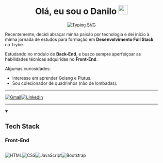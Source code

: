 <h1 align="center">Olá, eu sou o Danilo <img src="https://media.giphy.com/media/hvRJCLFzcasrR4ia7z/giphy.gif" width="30px"/> </h1>

<p align='center'>
  <a href="https://git.io/typing-svg"><img src="https://readme-typing-svg.demolab.com?font=Fira+Code&size=28&duration=3000&pause=500&center=true&&width=435&height=70&lines=Desenvolvedor+Front-End;Estudante+de+Back-End;Whovian" alt="Typing SVG" /></a>
</p>
<p >Recentemente, decidi abraçar minha paixão por tecnologia e dei início à minha jornada de estudos para formação em <strong>Desenvolvimento Full Stack</strong> na Trybe.</p>
<p>Estudando no módulo de <strong>Back-End</strong>, e busco sempre aperfeiçoar as habilidades técnicas adquiridas no <strong>Front-End</strong>. </p>

<p>Algumas curiosidades:</p>

<ul>
  <li>Interesse em aprender Golang e Plutus.</li>
  <li>Sou colecionador de quadrinhos (não de lombadas).</li>
</ul>

**********
<span style="display:flex">
  <a href="mailto:dan.argolo@gmail.com">
    <img src="https://img.shields.io/badge/Gmail-D14836?style=for-the-badge&logo=gmail&logoColor=white" alt="Gmail"/>
  </a>
  <a href="https://www.linkedin.com/in/danargolo/" target="_blank">
    <img src="https://img.shields.io/badge/LinkedIn-0077B5?style=for-the-badge&logo=linkedin&logoColor=white" alt="Linkedin">
  </a>
</span>

**********
<details open>
  <summary><h2>Tech Stack</h2></summary>

  <h3>Front-End</h3>
  <span style="display:flex">
    <p><img/ src="https://img.shields.io/badge/HTML5-E34F26?style=for-the-badge&logo=html5&logoColor=white" alt="HTML"></p>
    <p><img/ src="https://img.shields.io/badge/CSS3-1572B6?style=for-the-badge&logo=css3&logoColor=white" alt="CSS"></p>
    <p><img/ src="https://img.shields.io/badge/JavaScript-323330?style=for-the-badge&logo=javascript&logoColor=F7DF1E" alt="JavaScript"></p>
    <p><img/ src="https://img.shields.io/badge/Bootstrap-563D7C?style=for-the-badge&logo=bootstrap&logoColor=white" alt="Bootstrap"></p>
  </span>

</details>
